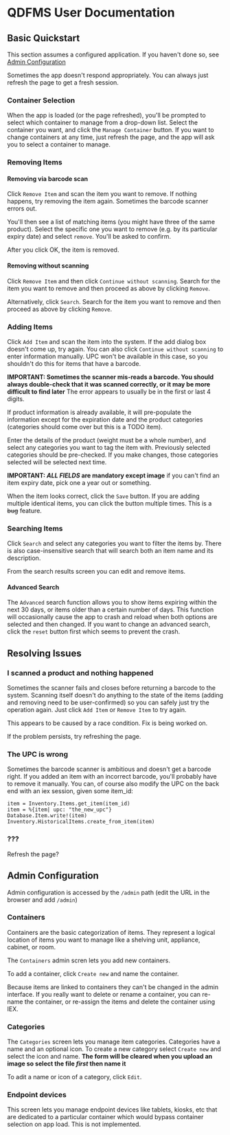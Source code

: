 # QDFMS User Documentation

## Basic Quickstart
This section assumes a configured application. If you haven't done so, see [Admin Configuration](#admin-configuration)

Sometimes the app doesn't respond appropriately. You can always just refresh the page to get a fresh session. 

### Container Selection
When the app is loaded (or the page refreshed), you'll be prompted to select which container to manage from a drop-down list. Select the container you want, and click the `Manage Container` button. If you want to change containers at any time, just refresh the page, and the app will ask you to select a container to manage. 

### Removing Items

#### Removing via barcode scan
Click `Remove Item` and scan the item you want to remove. If nothing happens, try removing the item again. Sometimes the barcode scanner errors out. 

You'll then see a list of matching items (you might have three of the same product). Select the specific one you want to remove (e.g. by its particular expiry date) and select `remove`. You'll be asked to confirm. 

After you click OK, the item is removed. 

#### Removing without scanning
Click `Remove Item` and then click `Continue without scanning`. Search for the item you want to remove and then proceed as above by clicking `Remove`. 

Alternatively, click `Search`. Search for the item you want to remove and then proceed as above by clicking `Remove`. 

### Adding Items
Click `Add Item` and scan the item into the system. If the add dialog box doesn't come up, try again. You can also click `Continue without scanning` to enter information manually. UPC won't be available in this case, so you shouldn't do this for items that have a barcode. 

**IMPORTANT: Sometimes the scanner mis-reads a barcode. You should always double-check that it was scanned correctly, or it may be more difficult to find later** The error appears to usually be in the first or last 4 digits. 

If product information is already available, it will pre-populate the information except for the expiration date and the product categories (categories should come over but this is a TODO item).

Enter the details of the product (weight must be a whole number), and select any categories you want to tag the item with. Previously selected categories should be pre-checked. If you make changes, those categories selected will be selected next time. 

**IMPORTANT: *ALL FIELDS* are mandatory except image** if you can't find an item expiry date, pick one a year out or something.  

When the item looks correct, click the `Save` button. If you are adding multiple identical items, you can click the button multiple times. This is a ~~bug~~ feature.

### Searching Items
Click `Search` and select any categories you want to filter the items by. There is also case-insensitive search that will search both an item name and its description. 

From the search results screen you can edit and remove items. 

#### Advanced Search
The `Advanced` search function allows you to show items expiring within the next 30 days, or items older than a certain number of days. This function will occasionally cause the app to crash and reload when both options are selected and then changed. If you want to change an advanced search, click the `reset` button first which seems to prevent the crash. 

## Resolving Issues
### I scanned a product and nothing happened
Sometimes the scanner fails and closes before returning a barcode to the system. Scanning itself doesn't do anything to the state of the items (adding and removing need to be user-confirmed) so you can safely just try the operation again. Just click `Add Item` or `Remove Item` to try again. 

This appears to be caused by a race condition. Fix is being worked on. 

If the problem persists, try refreshing the page. 

### The UPC is wrong
Sometimes the barcode scanner is ambitious and doesn't get a barcode right. If you added an item with an incorrect barcode, you'll probably have to remove it manually. You can, of course also modify the UPC on the back end with an iex session, given some item_id:

```
item = Inventory.Items.get_item(item_id)
item = %{item| upc: "the_new_upc"}
Database.Item.write!(item)
Inventory.HistoricalItems.create_from_item(item)
```

### ??? 
Refresh the page? 


## Admin Configuration
Admin configuration is accessed by the `/admin` path (edit the URL in the browser and add `/admin`)

### Containers
Containers are the basic categorization of items. They represent a logical location of items you want to manage like a shelving unit, appliance, cabinet, or room. 

The `Containers` admin scren lets you add new containers. 

To add a container, click `Create new` and name the container. 

Because items are linked to containers they can't be changed in the admin interface. If you really want to delete or rename a container, you can re-name the container, or re-assign the items and delete the container using IEX.

### Categories
The `Categories` screen lets you manage item categories. Categories have a name and an optional icon. To create a new category select `Create new` and select the icon and name. **The form will be cleared when you upload an image so select the file *first* then name it**

To adit a name or icon of a category, click `Edit`. 

### Endpoint devices
This screen lets you manage endpoint devices like tablets, kiosks, etc that are dedicated to a particular container which would bypass container selection on app load. This is not implemented.  
